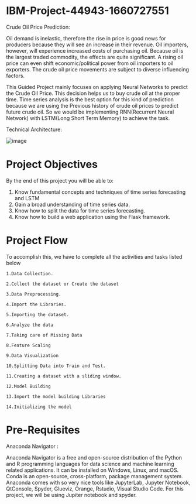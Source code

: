 # IBM-Project-44943-1660727551


Crude Oil Price Prediction:

Oil demand is inelastic, therefore the rise in price is good news for producers because they will see an increase in their revenue. Oil importers, however, will experience increased costs of purchasing oil. Because oil is the largest traded commodity, the effects are quite significant. A rising oil price can even shift economic/political power from oil importers to oil exporters. The crude oil price movements are subject to diverse influencing factors.


This Guided Project mainly focuses on applying Neural Networks to predict the Crude Oil Price. This decision helps us to buy crude oil at the proper time. Time series analysis is the best option for this kind of prediction because we are using the Previous history of crude oil prices to predict future crude oil. So we would be implementing RNN(Recurrent Neural Network) with LSTM(Long Short Term Memory) to achieve the task.


Technical Architecture:


![image](https://user-images.githubusercontent.com/111416633/197320432-7d83a134-3218-4b6f-86be-6d97dc1ff4c0.png)



# Project Objectives
By the end of this project you will be able to:

  1. Know fundamental concepts and techniques of time series forecasting and LSTM
  2. Gain a broad understanding of time series data.
  3. Know how to split the data for time series forecasting.
  4. Know how to build a web application using the Flask framework.
  
# Project Flow

To accomplish this, we have to complete all the activities and tasks listed below

    1.Data Collection.
  
    2.Collect the dataset or Create the dataset
  
    3.Data Preprocessing.
  
    4.Import the Libraries.
  
    5.Importing the dataset.
  
    6.Analyze the data
  
    7.Taking care of Missing Data
  
    8.Feature Scaling
  
    9.Data Visualization
  
    10.Splitting Data into Train and Test.
  
    11.Creating a dataset with a sliding window.
  
    12.Model Building
  
    13.Import the model building Libraries
  
    14.Initializing the model
  
# Pre-Requisites

Anaconda Navigator :

Anaconda Navigator is a free and open-source distribution of the Python and R programming languages for data science and machine learning related applications. It can be installed on Windows, Linux, and macOS. Conda is an open-source, cross-platform,  package management system. Anaconda comes with so very nice tools like JupyterLab, Jupyter Notebook, QtConsole, Spyder, Glueviz, Orange, Rstudio, Visual Studio Code. For this project, we will be using Jupiter notebook and spyder.





